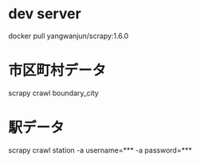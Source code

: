 # dev server
docker pull yangwanjun/scrapy:1.6.0
# 市区町村データ
scrapy crawl boundary_city
# 駅データ
scrapy crawl station -a username=*** -a password=***

